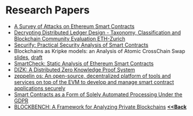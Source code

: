 # Research Papers

- [A Survey of Attacks on Ethereum Smart Contracts](https://eprint.iacr.org/2016/1007.pdf)
- [Decrypting Distributed Ledger Design - Taxonomy, Classification and Blockchain Community Evaluation ETH-Zurich](https://arxiv.org/pdf/1811.03419.pdf)
- [Securify: Practical Security Analysis of Smart Contracts](https://files.sri.inf.ethz.ch/website/papers/ccs18-securify.pdf)
- Blockchains as Kripke models: an Analysis of Atomic CrossChain Swap [slides](https://yoichihirai.com/isola.pdf), [draft](https://yoichihirai.com/isola-paper.pdf)
- [SmartCheck: Static Analysis of Ethereum Smart Contracts](https://orbilu.uni.lu/bitstream/10993/35862/1/smartcheck-paper.pdf)
- [DIZK: A Distributed Zero Knowledge Proof System](https://eprint.iacr.org/2018/691.pdf)
- [zeppelin os: An open-source, decentralized platform of tools and services on top of the EVM to develop and manage smart contract applications securely](https://zeppelinos.org/zeppelin_os_whitepaper.pdf)
- [Smart Contracts as a Form of Solely Automated Processing Under the GDPR](https://papers.ssrn.com/sol3/papers.cfm?abstract_id=3311370#)
- [BLOCKBENCH: A Framework for Analyzing Private Blockchains](https://www.comp.nus.edu.sg/~ooibc/blockbench.pdf)
**[<<Back](https://aabdulwahed.github.io/Smart-Contracts-Notes/)**
